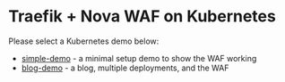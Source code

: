 # Traefik + Nova WAF on Kubernetes

Please select a Kubernetes demo below: 

 - [simple-demo](https://github.com/snapt/traefik-nova-plugin/tree/main/examples/k8s/simple-demo) - a minimal setup demo to show the WAF working
 - [blog-demo](https://github.com/snapt/traefik-nova-plugin/tree/main/examples/k8s/blog-demo) - a blog, multiple deployments, and the WAF
 